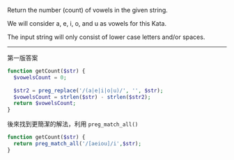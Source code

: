 Return the number (count) of vowels in the given string.

We will consider a, e, i, o, and u as vowels for this Kata.

The input string will only consist of lower case letters and/or spaces.

----

第一版答案

```php
function getCount($str) {
  $vowelsCount = 0;
  
  $str2 = preg_replace('/(a|e|i|o|u)/', '', $str);
  $vowelsCount = strlen($str) - strlen($str2);
  return $vowelsCount;
}
```

後來找到更簡潔的解法，利用 `preg_match_all()`

```php
function getCount($str) {
  return preg_match_all('/[aeiou]/i',$str);
}
```
